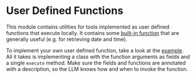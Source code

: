 # User Defined Functions

This module contains utilities for tools implemented as user defined functions that execute locally. It contains some [built-in function](src/main/java/com/datasqrl/ai/function/builtin) that are generally useful (e.g. for retrieving date and time).

To implement your own user defined function, take a look at the [example](src/test/java/com/datasqrl/ai/function/TestAddFunction.java). All it takes is implementing a class with the function arguments as fields and a single `execute` method. Make sure the fields and functions are annotated with a description, so the LLM knows how and when to invoke the function.